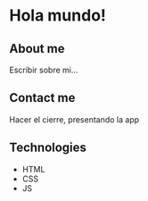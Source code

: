 # Hola mundo!

## About me

Escribir sobre mi...

## Contact me

Hacer el cierre, presentando la app

## Technologies

- HTML
- CSS
- JS